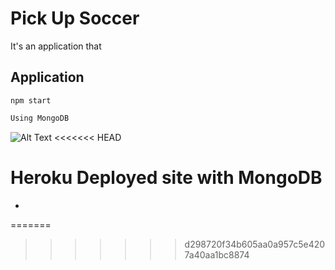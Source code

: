 # Pick Up Soccer
It's an application that 

## Application 

`npm start`

```javascript
Using MongoDB
```
![Alt Text](https://i.imgur.com/IlJ803E.gif)
<<<<<<< HEAD

# Heroku Deployed site with MongoDB

* 



=======
>>>>>>> d298720f34b605aa0a957c5e4207a40aa1bc8874
